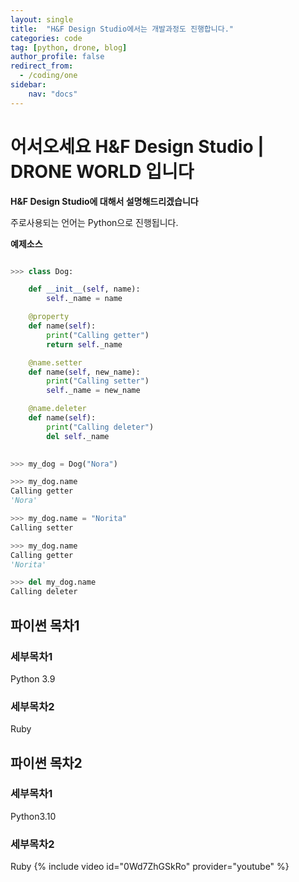 ```yaml
---
layout: single
title:  "H&F Design Studio에서는 개발과정도 진행합니다."
categories: code
tag: [python, drone, blog]
author_profile: false
redirect_from:
  - /coding/one
sidebar:
    nav: "docs"
---
```


# 어서오세요 H&F Design Studio | DRONE WORLD 입니다

**H&F Design Studio에 대해서 설명해드리겠습니다**

주로사용되는 언어는 Python으로 진행됩니다.

**예제소스** 

```python

>>> class Dog:

    def __init__(self, name):
        self._name = name

    @property
    def name(self):
        print("Calling getter")
        return self._name

    @name.setter
    def name(self, new_name):
        print("Calling setter")
        self._name = new_name

    @name.deleter
    def name(self):
        print("Calling deleter")
        del self._name

        
>>> my_dog = Dog("Nora")

>>> my_dog.name
Calling getter
'Nora'

>>> my_dog.name = "Norita"
Calling setter

>>> my_dog.name
Calling getter
'Norita'

>>> del my_dog.name
Calling deleter

```
## 파이썬 목차1

### 세부목차1
 Python 3.9
### 세부목차2
 Ruby
## 파이썬 목차2

### 세부목차1
Python3.10
### 세부목차2
Ruby
{% include video id="0Wd7ZhGSkRo" provider="youtube" %}
